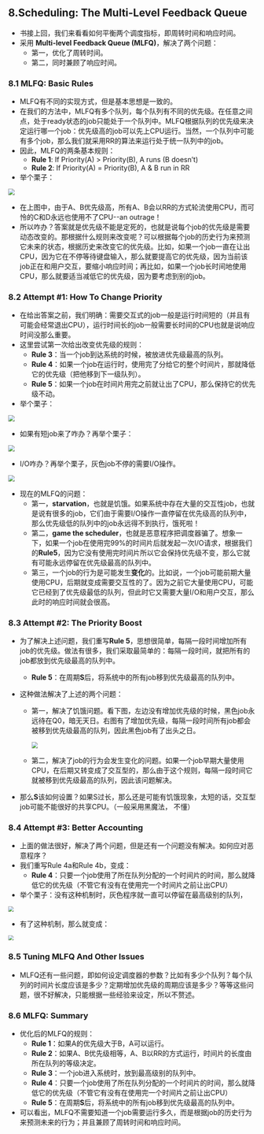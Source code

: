 ## 8.Scheduling: The Multi-Level Feedback Queue

- 书接上回，我们来看看如何平衡两个调度指标，即周转时间和响应时间。
- 采用 **Multi-level Feedback Queue (MLFQ)**，解决了两个问题：
  - 第一，优化了周转时间。
  - 第二，同时兼顾了响应时间。

### 8.1 MLFQ: Basic Rules

- MLFQ有不同的实现方式，但是基本思想是一致的。
- 在我们的方法中，MLFQ有多个队列，每个队列有不同的优先级。在任意之间点，处于ready状态的job只能处于一个队列中。MLFQ根据队列的优先级来决定运行哪一个job：优先级高的job可以先上CPU运行。当然，一个队列中可能有多个job，那么我们就采用RR的算法来运行处于统一队列中的job。
- 因此，MLFQ的两条基本规则：
  - **Rule 1**: If Priority(A) > Priority(B), A runs (B doesn’t) 
  - **Rule 2**: If Priority(A) = Priority(B), A & B run in RR
- 举个栗子：

<img src="https://raw.githubusercontent.com/foursevenlove/gitResource/master/Typora20220330181943.png" style="zoom:80%;" />

- 在上图中，由于A、B优先级高，所有A、B会以RR的方式轮流使用CPU，而可怜的C和D永远也使用不了CPU--an outrage！
- 所以咋办？答案就是优先级不能是定死的，也就是说每个job的优先级是需要动态改变的。那根据什么规则来改变呢？可以根据每个job的历史行为来预测它未来的状态，根据历史来改变它的优先级。比如，如果一个job一直在让出CPU，因为它在不停等待键盘输入，那么就要提高它的优先级，因为当前该job正在和用户交互，要缩小响应时间；再比如，如果一个job长时间地使用CPU，那么就要适当减低它的优先级，因为要考虑到别的job。

### 8.2 Attempt #1: How To Change Priority

- 在给出答案之前，我们明确：需要交互式的job一般是运行时间短的（并且有可能会经常退出CPU），运行时间长的job一般需要长时间的CPU也就是说响应时间没那么重要。
- 这里尝试第一次给出改变优先级的规则：
  - **Rule 3**：当一个job到达系统的时候，被放进优先级最高的队列。
  - **Rule 4**：如果一个job在运行时，使用完了分给它的整个时间片，那就降低它的优先级（把他移到下一级队列）。
  - **Rule 5**：如果一个job在时间片用完之前就让出了CPU，那么保持它的优先级不动。
- 举个栗子：

<img src="https://raw.githubusercontent.com/foursevenlove/gitResource/master/Typora20220330183313.png" style="zoom:80%;" />

- 如果有短job来了咋办？再举个栗子：

<img src="https://raw.githubusercontent.com/foursevenlove/gitResource/master/Typora20220330183359.png" style="zoom:80%;" />

- I/O咋办？再举个栗子，灰色job不停的需要I/O操作。

<img src="https://raw.githubusercontent.com/foursevenlove/gitResource/master/Typora20220330183706.png" style="zoom:80%;" />

- 现在的MLFQ的问题：
  - 第一，**starvation**，也就是饥饿。如果系统中存在大量的交互性job，也就是说有很多的job，它们由于需要I/O操作一直停留在优先级高的队列中，那么优先级低的队列中的job永远得不到执行，饿死啦！
  - 第二，**game the scheduler**，也就是恶意程序把调度器骗了。想象一下，如果一个job在使用完99%的时间片后就发起一次I/O请求，根据我们的**Rule5**，因为它没有使用完时间片所以它会保持优先级不变，那么它就有可能永远停留在优先级最高的队列中。
  - 第三，一个job的行为是可能发生**变化**的。比如说，一个job可能前期大量使用CPU，后期就变成需要交互性的了。因为之前它大量使用CPU，可能它已经到了优先级最低的队列，但此时它又需要大量I/O和用户交互，那么此时的响应时间就会很高。

### 8.3 Attempt #2: The Priority Boost

- 为了解决上述问题，我们重写**Rule 5**，思想很简单，每隔一段时间增加所有job的优先级。做法有很多，我们采取最简单的：每隔一段时间，就把所有的job都放到优先级最高的队列中。

  - **Rule 5**：在周期**S**后，将系统中的所有job移到优先级最高的队列中。

- 这种做法解决了上述的两个问题：

  - 第一，解决了饥饿问题。看下图，左边没有增加优先级的时候，黑色job永远待在Q0，暗无天日。右图有了增加优先级，每隔一段时间所有job都会被移到优先级最高的队列，因此黑色job有了出头之日。

    <img src="https://raw.githubusercontent.com/foursevenlove/gitResource/master/Typora20220330190852.png" style="zoom:80%;" />

  - 第二，解决了job的行为会发生变化的问题。如果一个job早期大量使用CPU，在后期又转变成了交互型的，那么由于这个规则，每隔一段时间它就被移到优先级最高的队列，因此该问题解决。

- 那么**S**该如何设置？如果S过长，那么还是可能有饥饿现象，太短的话，交互型job可能不能很好的共享CPU。（一般采用黑魔法， 不懂）

### 8.4 Attempt #3: Better Accounting

- 上面的做法很好，解决了两个问题，但是还有一个问题没有解决。如何应对恶意程序？
- 我们重写Rule 4a和Rule 4b，变成：
  - **Rule 4**：只要一个job使用了所在队列分配的一个时间片的时间，那么就降低它的优先级（不管它有没有在使用完一个时间片之前让出CPU）
- 举个栗子：没有这种机制时，灰色程序就一直可以停留在最高级别的队列，

<img src="https://raw.githubusercontent.com/foursevenlove/gitResource/master/Typora20220330192159.png" style="zoom:67%;" />

- 有了这种机制，那么就变成：

<img src="https://raw.githubusercontent.com/foursevenlove/gitResource/master/Typora20220330192227.png" style="zoom:67%;" />

### 8.5 Tuning MLFQ And Other Issues

- MLFQ还有一些问题，即如何设定调度器的参数？比如有多少个队列？每个队列的时间片长度应该是多少？定期增加优先级的周期应该是多少？等等这些问题，很不好解决，只能根据一些经验来设定，所以不赘述。

### 8.6 MLFQ: Summary

- 优化后的MLFQ的规则：
  - **Rule 1**：如果A的优先级大于B，A可以运行。
  - **Rule 2**：如果A、B优先级相等，A、B以RR的方式运行，时间片的长度由所在队列的等级决定。
  - **Rule 3**：一个job进入系统时，放到最高级别的队列中。
  - **Rule 4**：只要一个job使用了所在队列分配的一个时间片的时间，那么就降低它的优先级（不管它有没有在使用完一个时间片之前让出CPU）
  - **Rule 5**：在周期**S**后，将系统中的所有job移到优先级最高的队列中。
- 可以看出，MLFQ不需要知道一个job需要运行多久，而是根据job的历史行为来预测未来的行为；并且兼顾了周转时间和响应时间。